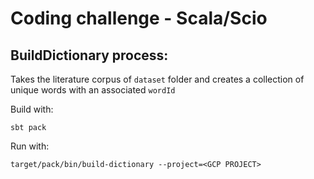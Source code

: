 # Coding challenge - Scala/Scio

## BuildDictionary process:

Takes the literature corpus of `dataset` folder and creates a collection of unique words with an associated `wordId`

Build with:

    sbt pack

Run with:

    target/pack/bin/build-dictionary --project=<GCP PROJECT>